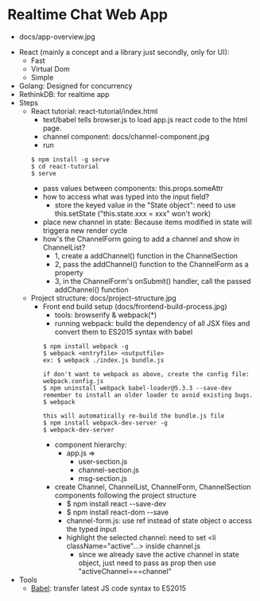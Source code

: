 # Realtime Chat Web App
- docs/app-overview.jpg

* React (mainly a concept and a library just secondly, only for UI):
    * Fast
    * Virtual Dom
    * Simple
* Golang: Designed for concurrency
* RethinkDB: for realtime app
* Steps
    * React tutorial: react-tutorial/index.html
        * text/babel tells browser.js to load app.js react code to the html page.
        * channel component: docs/channel-component.jpg
        * run
        ```
        $ npm install -g serve
        $ cd react-tutorial
        $ serve
        ```
        * pass values between components: this.props.someAttr
        * how to access what was typed into the input field?
            * store the keyed value in the "State object": need to use this.setState ("this.state.xxx = xxx" won't work)
        * place new channel in state: Because items modified in state will triggera new render cycle
        * how's the ChannelForm going to add a channel and show in ChannelList?
            * 1, create a addChannel() function in the ChannelSection
            * 2, pass the addChannel() function to the ChannelForm as a property
            * 3, in the ChannelForm's onSubmit() handler, call the passed addChannel() function
    * Project structure: docs/project-structure.jpg
        * Front end build setup (docs/frontend-build-process.jpg)
            * tools: browserify & webpack(*)
            * running webpack: build the dependency of all JSX files and convert them to ES2015 syntax with babel
            ```
            $ npm install webpack -g
            $ webpack <entryfile> <outputfile>
            ex: $ webpack ./index.js bundle.js

            if don't want to webpack as above, create the config file: webpack.config.js
            $ npm uninstall webpack babel-loader@5.3.3 --save-dev
            remember to install an older loader to avoid existing bugs.
            $ webpack

            this will automatically re-build the bundle.js file
            $ npm install webpack-dev-server -g
            $ webpack-dev-server
            ```
            * component hierarchy:
                * app.js =>
                    * user-section.js
                    * channel-section.js
                    * msg-section.js
            * create Channel, ChannelList, ChannelForm, ChannelSection components following the project structure
                * $ npm install react --save-dev
                * $ npm install react-dom --save
                * channel-form.js: use ref instead of state object o access the typed input
                * highlight the selected channel: need to set <li className="active"...> inside channel.js
                    * since we already save the active channel in state object, just need to pass as prop then use "activeChannel===channel"
* Tools
    * [Babel](https://babeljs.io/): transfer latest JS code syntax to ES2015
